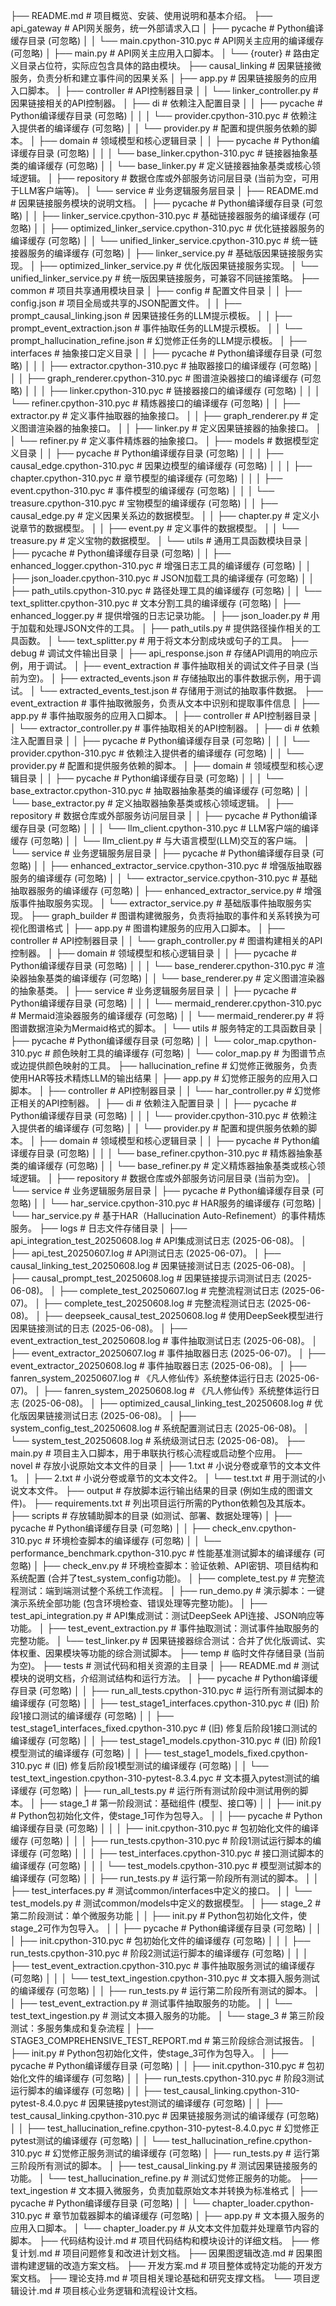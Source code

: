 ├── README.md  # 项目概览、安装、使用说明和基本介绍。
├── api_gateway  # API网关服务，统一外部请求入口
│   ├── pycache  # Python编译缓存目录 (可忽略)
│   │   └── main.cpython-310.pyc  # API网关主应用的编译缓存 (可忽略)
│   ├── main.py  # API网关主应用入口脚本。
│   └── {router}  # 路由定义目录占位符，实际应包含具体的路由模块。
├── causal_linking  # 因果链接微服务，负责分析和建立事件间的因果关系
│   ├── app.py  # 因果链接服务的应用入口脚本。
│   ├── controller  # API控制器目录
│   │   └── linker_controller.py  # 因果链接相关的API控制器。
│   ├── di  # 依赖注入配置目录
│   │   ├── pycache  # Python编译缓存目录 (可忽略)
│   │   │   └── provider.cpython-310.pyc  # 依赖注入提供者的编译缓存 (可忽略)
│   │   └── provider.py  # 配置和提供服务依赖的脚本。
│   ├── domain  # 领域模型和核心逻辑目录
│   │   ├── pycache  # Python编译缓存目录 (可忽略)
│   │   │   └── base_linker.cpython-310.pyc  # 链接器抽象基类的编译缓存 (可忽略)
│   │   └── base_linker.py  # 定义链接器抽象基类或核心领域逻辑。
│   ├── repository  # 数据仓库或外部服务访问层目录 (当前为空，可用于LLM客户端等)。
│   └── service  # 业务逻辑服务层目录
│       ├── README.md  # 因果链接服务模块的说明文档。
│       ├── pycache  # Python编译缓存目录 (可忽略)
│       │   ├── linker_service.cpython-310.pyc  # 基础链接器服务的编译缓存 (可忽略)
│       │   ├── optimized_linker_service.cpython-310.pyc  # 优化链接器服务的编译缓存 (可忽略)
│       │   └── unified_linker_service.cpython-310.pyc  # 统一链接器服务的编译缓存 (可忽略)
│       ├── linker_service.py  # 基础版因果链接服务实现。
│       ├── optimized_linker_service.py  # 优化版因果链接服务实现。
│       └── unified_linker_service.py  # 统一版因果链接服务，可兼容不同链接策略。
├── common  # 项目共享通用模块目录
│   ├── config  # 配置文件目录
│   │   ├── config.json  # 项目全局或共享的JSON配置文件。
│   │   ├── prompt_causal_linking.json  # 因果链接任务的LLM提示模板。
│   │   ├── prompt_event_extraction.json  # 事件抽取任务的LLM提示模板。
│   │   └── prompt_hallucination_refine.json  # 幻觉修正任务的LLM提示模板。
│   ├── interfaces  # 抽象接口定义目录
│   │   ├── pycache  # Python编译缓存目录 (可忽略)
│   │   │   ├── extractor.cpython-310.pyc  # 抽取器接口的编译缓存 (可忽略)
│   │   │   ├── graph_renderer.cpython-310.pyc  # 图谱渲染器接口的编译缓存 (可忽略)
│   │   │   ├── linker.cpython-310.pyc  # 链接器接口的编译缓存 (可忽略)
│   │   │   └── refiner.cpython-310.pyc  # 精炼器接口的编译缓存 (可忽略)
│   │   ├── extractor.py  # 定义事件抽取器的抽象接口。
│   │   ├── graph_renderer.py  # 定义图谱渲染器的抽象接口。
│   │   ├── linker.py  # 定义因果链接器的抽象接口。
│   │   └── refiner.py  # 定义事件精炼器的抽象接口。
│   ├── models  # 数据模型定义目录
│   │   ├── pycache  # Python编译缓存目录 (可忽略)
│   │   │   ├── causal_edge.cpython-310.pyc  # 因果边模型的编译缓存 (可忽略)
│   │   │   ├── chapter.cpython-310.pyc  # 章节模型的编译缓存 (可忽略)
│   │   │   ├── event.cpython-310.pyc  # 事件模型的编译缓存 (可忽略)
│   │   │   └── treasure.cpython-310.pyc  # 宝物模型的编译缓存 (可忽略)
│   │   ├── causal_edge.py  # 定义因果关系边的数据模型。
│   │   ├── chapter.py  # 定义小说章节的数据模型。
│   │   ├── event.py  # 定义事件的数据模型。
│   │   └── treasure.py  # 定义宝物的数据模型。
│   └── utils  # 通用工具函数模块目录
│       ├── pycache  # Python编译缓存目录 (可忽略)
│       │   ├── enhanced_logger.cpython-310.pyc  # 增强日志工具的编译缓存 (可忽略)
│       │   ├── json_loader.cpython-310.pyc  # JSON加载工具的编译缓存 (可忽略)
│       │   ├── path_utils.cpython-310.pyc  # 路径处理工具的编译缓存 (可忽略)
│       │   └── text_splitter.cpython-310.pyc  # 文本分割工具的编译缓存 (可忽略)
│       ├── enhanced_logger.py  # 提供增强的日志记录功能。
│       ├── json_loader.py  # 用于加载和处理JSON文件的工具。
│       ├── path_utils.py  # 提供路径操作相关的工具函数。
│       └── text_splitter.py  # 用于将文本分割成块或句子的工具。
├── debug  # 调试文件输出目录
│   ├── api_response.json  # 存储API调用的响应示例，用于调试。
│   ├── event_extraction  # 事件抽取相关的调试文件子目录 (当前为空)。
│   ├── extracted_events.json  # 存储抽取出的事件数据示例，用于调试。
│   └── extracted_events_test.json  # 存储用于测试的抽取事件数据。
├── event_extraction  # 事件抽取微服务，负责从文本中识别和提取事件信息
│   ├── app.py  # 事件抽取服务的应用入口脚本。
│   ├── controller  # API控制器目录
│   │   └── extractor_controller.py  # 事件抽取相关的API控制器。
│   ├── di  # 依赖注入配置目录
│   │   ├── pycache  # Python编译缓存目录 (可忽略)
│   │   │   └── provider.cpython-310.pyc  # 依赖注入提供者的编译缓存 (可忽略)
│   │   └── provider.py  # 配置和提供服务依赖的脚本。
│   ├── domain  # 领域模型和核心逻辑目录
│   │   ├── pycache  # Python编译缓存目录 (可忽略)
│   │   │   └── base_extractor.cpython-310.pyc  # 抽取器抽象基类的编译缓存 (可忽略)
│   │   └── base_extractor.py  # 定义抽取器抽象基类或核心领域逻辑。
│   ├── repository  # 数据仓库或外部服务访问层目录
│   │   ├── pycache  # Python编译缓存目录 (可忽略)
│   │   │   └── llm_client.cpython-310.pyc  # LLM客户端的编译缓存 (可忽略)
│   │   └── llm_client.py  # 与大语言模型(LLM)交互的客户端。
│   └── service  # 业务逻辑服务层目录
│       ├── pycache  # Python编译缓存目录 (可忽略)
│       │   ├── enhanced_extractor_service.cpython-310.pyc  # 增强版抽取器服务的编译缓存 (可忽略)
│       │   └── extractor_service.cpython-310.pyc  # 基础抽取器服务的编译缓存 (可忽略)
│       ├── enhanced_extractor_service.py  # 增强版事件抽取服务实现。
│       └── extractor_service.py  # 基础版事件抽取服务实现。
├── graph_builder  # 图谱构建微服务，负责将抽取的事件和关系转换为可视化图谱格式
│   ├── app.py  # 图谱构建服务的应用入口脚本。
│   ├── controller  # API控制器目录
│   │   └── graph_controller.py  # 图谱构建相关的API控制器。
│   ├── domain  # 领域模型和核心逻辑目录
│   │   ├── pycache  # Python编译缓存目录 (可忽略)
│   │   │   └── base_renderer.cpython-310.pyc  # 渲染器抽象基类的编译缓存 (可忽略)
│   │   └── base_renderer.py  # 定义图谱渲染器的抽象基类。
│   ├── service  # 业务逻辑服务层目录
│   │   ├── pycache  # Python编译缓存目录 (可忽略)
│   │   │   └── mermaid_renderer.cpython-310.pyc  # Mermaid渲染器服务的编译缓存 (可忽略)
│   │   └── mermaid_renderer.py  # 将图谱数据渲染为Mermaid格式的脚本。
│   └── utils  # 服务特定的工具函数目录
│       ├── pycache  # Python编译缓存目录 (可忽略)
│       │   └── color_map.cpython-310.pyc  # 颜色映射工具的编译缓存 (可忽略)
│       └── color_map.py  # 为图谱节点或边提供颜色映射的工具。
├── hallucination_refine  # 幻觉修正微服务，负责使用HAR等技术精炼LLM的输出结果
│   ├── app.py  # 幻觉修正服务的应用入口脚本。
│   ├── controller  # API控制器目录
│   │   └── har_controller.py  # 幻觉修正相关的API控制器。
│   ├── di  # 依赖注入配置目录
│   │   ├── pycache  # Python编译缓存目录 (可忽略)
│   │   │   └── provider.cpython-310.pyc  # 依赖注入提供者的编译缓存 (可忽略)
│   │   └── provider.py  # 配置和提供服务依赖的脚本。
│   ├── domain  # 领域模型和核心逻辑目录
│   │   ├── pycache  # Python编译缓存目录 (可忽略)
│   │   │   └── base_refiner.cpython-310.pyc  # 精炼器抽象基类的编译缓存 (可忽略)
│   │   └── base_refiner.py  # 定义精炼器抽象基类或核心领域逻辑。
│   ├── repository  # 数据仓库或外部服务访问层目录 (当前为空)。
│   └── service  # 业务逻辑服务层目录
│       ├── pycache  # Python编译缓存目录 (可忽略)
│       │   └── har_service.cpython-310.pyc  # HAR服务的编译缓存 (可忽略)
│       └── har_service.py  # 基于HAR（Hallucination Auto-Refinement）的事件精炼服务。
├── logs  # 日志文件存储目录
│   ├── api_integration_test_20250608.log  # API集成测试日志 (2025-06-08)。
│   ├── api_test_20250607.log  # API测试日志 (2025-06-07)。
│   ├── causal_linking_test_20250608.log  # 因果链接测试日志 (2025-06-08)。
│   ├── causal_prompt_test_20250608.log  # 因果链接提示词测试日志 (2025-06-08)。
│   ├── complete_test_20250607.log  # 完整流程测试日志 (2025-06-07)。
│   ├── complete_test_20250608.log  # 完整流程测试日志 (2025-06-08)。
│   ├── deepseek_causal_test_20250608.log  # 使用DeepSeek模型进行因果链接测试的日志 (2025-06-08)。
│   ├── event_extraction_test_20250608.log  # 事件抽取测试日志 (2025-06-08)。
│   ├── event_extractor_20250607.log  # 事件抽取器日志 (2025-06-07)。
│   ├── event_extractor_20250608.log  # 事件抽取器日志 (2025-06-08)。
│   ├── fanren_system_20250607.log  # 《凡人修仙传》系统整体运行日志 (2025-06-07)。
│   ├── fanren_system_20250608.log  # 《凡人修仙传》系统整体运行日志 (2025-06-08)。
│   ├── optimized_causal_linking_test_20250608.log  # 优化版因果链接测试日志 (2025-06-08)。
│   ├── system_config_test_20250608.log  # 系统配置测试日志 (2025-06-08)。
│   └── system_test_20250608.log  # 系统级测试日志 (2025-06-08)。
├── main.py  # 项目主入口脚本，用于串联执行核心流程或启动整个应用。
├── novel  # 存放小说原始文本文件的目录
│   ├── 1.txt  # 小说分卷或章节的文本文件1。
│   ├── 2.txt  # 小说分卷或章节的文本文件2。
│   └── test.txt  # 用于测试的小说文本文件。
├── output  # 存放脚本运行输出结果的目录 (例如生成的图谱文件)。
├── requirements.txt  # 列出项目运行所需的Python依赖包及其版本。
├── scripts  # 存放辅助脚本的目录 (如测试、部署、数据处理等)
│   ├── pycache  # Python编译缓存目录 (可忽略)
│   │   ├── check_env.cpython-310.pyc  # 环境检查脚本的编译缓存 (可忽略)
│   │   └── performance_benchmark.cpython-310.pyc  # 性能基准测试脚本的编译缓存 (可忽略)
│   ├── check_env.py  # 环境检查脚本：验证依赖、API密钥、项目结构和系统配置 (合并了test_system_config功能)。
│   ├── complete_test.py  # 完整流程测试：端到端测试整个系统工作流程。
│   ├── run_demo.py  # 演示脚本：一键演示系统全部功能 (包含环境检查、错误处理等完整功能)。
│   ├── test_api_integration.py  # API集成测试：测试DeepSeek API连接、JSON响应等功能。
│   ├── test_event_extraction.py  # 事件抽取测试：测试事件抽取服务的完整功能。
│   └── test_linker.py  # 因果链接器综合测试：合并了优化版调试、实体权重、因果模块等功能的综合测试脚本。
├── temp  # 临时文件存储目录 (当前为空)。
├── tests  # 测试代码和相关资源的主目录
│   ├── README.md  # 测试模块的说明文档，介绍测试结构和运行方法。
│   ├── pycache  # Python编译缓存目录 (可忽略)
│   │   ├── run_all_tests.cpython-310.pyc  # 运行所有测试脚本的编译缓存 (可忽略)
│   │   ├── test_stage1_interfaces.cpython-310.pyc  # (旧) 阶段1接口测试的编译缓存 (可忽略)
│   │   ├── test_stage1_interfaces_fixed.cpython-310.pyc  # (旧) 修复后阶段1接口测试的编译缓存 (可忽略)
│   │   ├── test_stage1_models.cpython-310.pyc  # (旧) 阶段1模型测试的编译缓存 (可忽略)
│   │   ├── test_stage1_models_fixed.cpython-310.pyc  # (旧) 修复后阶段1模型测试的编译缓存 (可忽略)
│   │   └── test_text_ingestion.cpython-310-pytest-8.3.4.pyc  # 文本摄入pytest测试的编译缓存 (可忽略)
│   ├── run_all_tests.py  # 运行所有测试阶段中测试用例的脚本。
│   ├── stage_1  # 第一阶段测试：基础组件 (模型、接口等)
│   │   ├── init.py  # Python包初始化文件，使stage_1可作为包导入。
│   │   ├── pycache  # Python编译缓存目录 (可忽略)
│   │   │   ├── init.cpython-310.pyc  # 包初始化文件的编译缓存 (可忽略)
│   │   │   ├── run_tests.cpython-310.pyc  # 阶段1测试运行脚本的编译缓存 (可忽略)
│   │   │   ├── test_interfaces.cpython-310.pyc  # 接口测试脚本的编译缓存 (可忽略)
│   │   │   └── test_models.cpython-310.pyc  # 模型测试脚本的编译缓存 (可忽略)
│   │   ├── run_tests.py  # 运行第一阶段所有测试的脚本。
│   │   ├── test_interfaces.py  # 测试common/interfaces中定义的接口。
│   │   └── test_models.py  # 测试common/models中定义的数据模型。
│   ├── stage_2  # 第二阶段测试：单个微服务功能
│   │   ├── init.py  # Python包初始化文件，使stage_2可作为包导入。
│   │   ├── pycache  # Python编译缓存目录 (可忽略)
│   │   │   ├── init.cpython-310.pyc  # 包初始化文件的编译缓存 (可忽略)
│   │   │   ├── run_tests.cpython-310.pyc  # 阶段2测试运行脚本的编译缓存 (可忽略)
│   │   │   ├── test_event_extraction.cpython-310.pyc  # 事件抽取服务测试的编译缓存 (可忽略)
│   │   │   └── test_text_ingestion.cpython-310.pyc  # 文本摄入服务测试的编译缓存 (可忽略)
│   │   ├── run_tests.py  # 运行第二阶段所有测试的脚本。
│   │   ├── test_event_extraction.py  # 测试事件抽取服务的功能。
│   │   └── test_text_ingestion.py  # 测试文本摄入服务的功能。
│   └── stage_3  # 第三阶段测试：多服务集成和复杂流程
│       ├── STAGE3_COMPREHENSIVE_TEST_REPORT.md  # 第三阶段综合测试报告。
│       ├── init.py  # Python包初始化文件，使stage_3可作为包导入。
│       ├── pycache  # Python编译缓存目录 (可忽略)
│       │   ├── init.cpython-310.pyc  # 包初始化文件的编译缓存 (可忽略)
│       │   ├── run_tests.cpython-310.pyc  # 阶段3测试运行脚本的编译缓存 (可忽略)
│       │   ├── test_causal_linking.cpython-310-pytest-8.4.0.pyc  # 因果链接pytest测试的编译缓存 (可忽略)
│       │   ├── test_causal_linking.cpython-310.pyc  # 因果链接服务测试的编译缓存 (可忽略)
│       │   ├── test_hallucination_refine.cpython-310-pytest-8.4.0.pyc  # 幻觉修正pytest测试的编译缓存 (可忽略)
│       │   └── test_hallucination_refine.cpython-310.pyc  # 幻觉修正服务测试的编译缓存 (可忽略)
│       ├── run_tests.py  # 运行第三阶段所有测试的脚本。
│       ├── test_causal_linking.py  # 测试因果链接服务的功能。
│       └── test_hallucination_refine.py  # 测试幻觉修正服务的功能。
├── text_ingestion  # 文本摄入微服务，负责加载原始文本并转换为标准格式
│   ├── pycache  # Python编译缓存目录 (可忽略)
│   │   └── chapter_loader.cpython-310.pyc  # 章节加载器脚本的编译缓存 (可忽略)
│   ├── app.py  # 文本摄入服务的应用入口脚本。
│   └── chapter_loader.py  # 从文本文件加载并处理章节内容的脚本。
├── 代码结构设计.md  # 项目代码结构和模块设计的详细文档。
├── 修复计划.md  # 项目问题修复和改进计划文档。
├── 因果图逻辑改造.md  # 因果图谱构建逻辑的改造方案文档。
├── 开发方案.md  # 项目整体或特定功能的开发方案文档。
├── 理论支持.md  # 项目相关理论基础和研究支撑文档。
└── 项目逻辑设计.md  # 项目核心业务逻辑和流程设计文档。